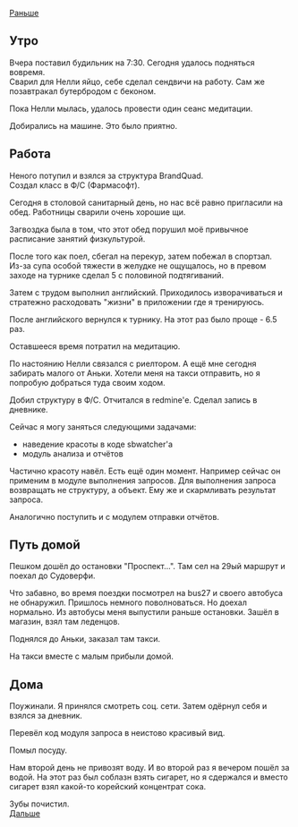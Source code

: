 [Раньше](2020.07.29.md)  
## Утро
Вчера поставил будильник на 7:30. Сегодня удалось подняться вовремя.  
Сварил для Нелли яйцо, себе сделал сендвичи на работу. Сам же позавтракал бутербродом с беконом.

Пока Нелли мылась, удалось провести один сеанс медитации.

Добирались на машине. Это было приятно.
## Работа
Неного потупил и взялся за структура BrandQuad.  
Создал класс в Ф/С (Фармасофт).

Сегодня в столовой санитарный день, но нас всё равно пригласили на обед. Работницы сварили очень хорошие щи.

Загвоздка была в том, что этот обед порушил моё привычное расписание занятий физкультурой.  

После того как поел, сбегал на перекур, затем побежал в спортзал.  
Из-за супа особой тяжести в желудке не ощущалось, но в превом заходе на турнике сделал 5 с половиной подтягиваний.

Затем с трудом выполнил английский. Приходилось изворачиваться и стратежно расходовать "жизни" в приложении где я тренируюсь.

После английского вернулся к турнику. На этот раз было проще - 6.5 раз.

Оставшееся время потратил на медитацию.

По настоянию Нелли связался с риелтором. А ещё мне сегодня забирать малого от Аньки. Хотели меня на такси отправить, но я попробую добраться туда своим ходом.

Добил структуру в Ф/С. Отчитался в redmine'е. Сделал запись в дневнике.

Сейчас я могу заняться следующими задачами:
 - наведение красоты в коде sbwatcher'а
 - модуль анализа и отчётов

Частично красоту навёл. Есть ещё один момент. Например сейчас он применим в модуле выполнения запросов.
Для выполнения запроса возвращать не структуру, а объект. Ему же и скармливать результат запроса.

Аналогично поступить и с модулем отправки отчётов. 
## Путь домой
Пешком дошёл до остановки "Проспект...". Там сел на 29ый маршрут и поехал до Судоверфи.

Что забавно, во время поездки посмотрел на bus27 и своего автобуса не обнаружил. Пришлось немного поволноваться. Но доехал нормально. Из автобусы меня выпустили раньше остановки. Зашёл в магазин, взял там леденцов.

Поднялся до Аньки, заказал там такси.

На такси вместе с малым прибыли домой.
## Дома
Поужинали. Я принялся смотреть соц. сети. Затем одёрнул себя и взялся за дневник.

Перевёл код модуля запроса в неистово красивый вид.

Помыл посуду.

Нам второй день не привозят воду. И во второй раз я вечером пошёл за водой. На этот раз был соблазн взять сигарет, но я сдержался и вместо сигарет взял какой-то корейский концентрат сока.

Зубы почистил.  
[Дальше](2020.07.31.md)